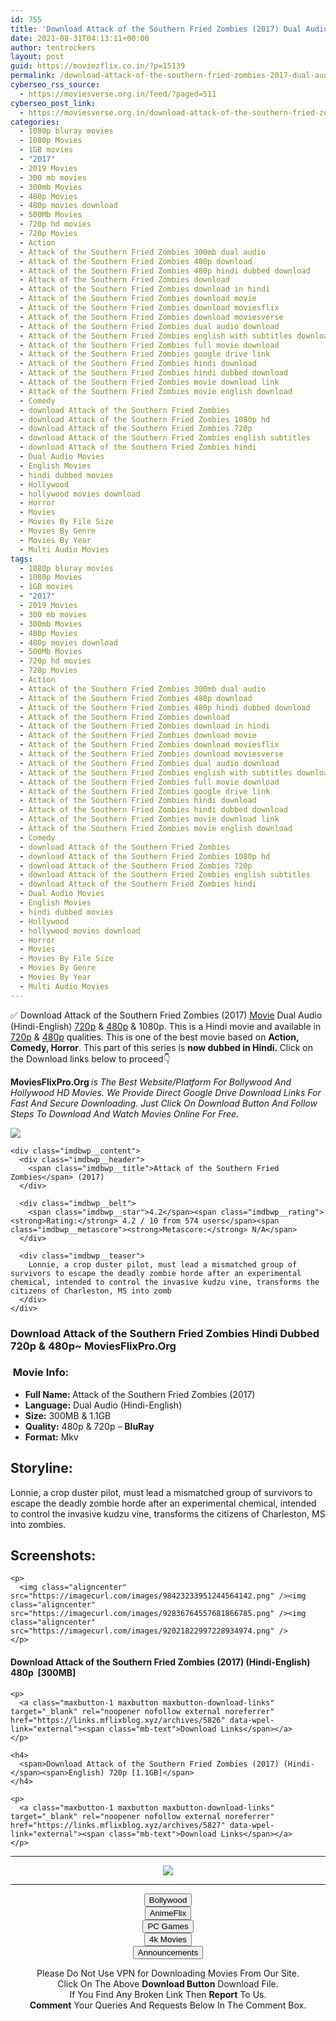 ```yaml
---
id: 755
title: 'Download Attack of the Southern Fried Zombies (2017) Dual Audio (Hindi-English) 480p [300MB] || 720p [1.1GB]'
date: 2021-08-31T04:13:11+00:00
author: tentrockers
layout: post
guid: https://moviezflix.co.in/?p=15139
permalink: /download-attack-of-the-southern-fried-zombies-2017-dual-audio-hindi-english-480p-300mb-720p-1-1gb/
cyberseo_rss_source:
  - https://moviesverse.org.in/feed/?paged=511
cyberseo_post_link:
  - https://moviesverse.org.in/download-attack-of-the-southern-fried-zombies-2017-hindi-480p-720p/
categories:
  - 1080p bluray movies
  - 1080p Movies
  - 1GB movies
  - "2017"
  - 2019 Movies
  - 300 mb movies
  - 300mb Movies
  - 480p Movies
  - 480p movies download
  - 500Mb Movies
  - 720p hd movies
  - 720p Movies
  - Action
  - Attack of the Southern Fried Zombies 300mb dual audio
  - Attack of the Southern Fried Zombies 480p download
  - Attack of the Southern Fried Zombies 480p hindi dubbed download
  - Attack of the Southern Fried Zombies download
  - Attack of the Southern Fried Zombies download in hindi
  - Attack of the Southern Fried Zombies download movie
  - Attack of the Southern Fried Zombies download moviesflix
  - Attack of the Southern Fried Zombies download moviesverse
  - Attack of the Southern Fried Zombies dual audio download
  - Attack of the Southern Fried Zombies english with subtitles download
  - Attack of the Southern Fried Zombies full movie download
  - Attack of the Southern Fried Zombies google drive link
  - Attack of the Southern Fried Zombies hindi download
  - Attack of the Southern Fried Zombies hindi dubbed download
  - Attack of the Southern Fried Zombies movie download link
  - Attack of the Southern Fried Zombies movie english download
  - Comedy
  - download Attack of the Southern Fried Zombies
  - download Attack of the Southern Fried Zombies 1080p hd
  - download Attack of the Southern Fried Zombies 720p
  - download Attack of the Southern Fried Zombies english subtitles
  - download Attack of the Southern Fried Zombies hindi
  - Dual Audio Movies
  - English Movies
  - hindi dubbed movies
  - Hollywood
  - hollywood movies download
  - Horror
  - Movies
  - Movies By File Size
  - Movies By Genre
  - Movies By Year
  - Multi Audio Movies
tags:
  - 1080p bluray movies
  - 1080p Movies
  - 1GB movies
  - "2017"
  - 2019 Movies
  - 300 mb movies
  - 300mb Movies
  - 480p Movies
  - 480p movies download
  - 500Mb Movies
  - 720p hd movies
  - 720p Movies
  - Action
  - Attack of the Southern Fried Zombies 300mb dual audio
  - Attack of the Southern Fried Zombies 480p download
  - Attack of the Southern Fried Zombies 480p hindi dubbed download
  - Attack of the Southern Fried Zombies download
  - Attack of the Southern Fried Zombies download in hindi
  - Attack of the Southern Fried Zombies download movie
  - Attack of the Southern Fried Zombies download moviesflix
  - Attack of the Southern Fried Zombies download moviesverse
  - Attack of the Southern Fried Zombies dual audio download
  - Attack of the Southern Fried Zombies english with subtitles download
  - Attack of the Southern Fried Zombies full movie download
  - Attack of the Southern Fried Zombies google drive link
  - Attack of the Southern Fried Zombies hindi download
  - Attack of the Southern Fried Zombies hindi dubbed download
  - Attack of the Southern Fried Zombies movie download link
  - Attack of the Southern Fried Zombies movie english download
  - Comedy
  - download Attack of the Southern Fried Zombies
  - download Attack of the Southern Fried Zombies 1080p hd
  - download Attack of the Southern Fried Zombies 720p
  - download Attack of the Southern Fried Zombies english subtitles
  - download Attack of the Southern Fried Zombies hindi
  - Dual Audio Movies
  - English Movies
  - hindi dubbed movies
  - Hollywood
  - hollywood movies download
  - Horror
  - Movies
  - Movies By File Size
  - Movies By Genre
  - Movies By Year
  - Multi Audio Movies
---
```

<div class="thecontent clearfix">
  <p>
    ✅ Download Attack of the Southern Fried Zombies (2017) <a href="https://moviesverse.org.in/category/movies/" data-wpel-link="internal">Movie</a> Dual Audio (Hindi-English) <a href="https://moviesverse.org.in/720p-movies/" data-wpel-link="internal">720p</a>&nbsp;&&nbsp;<a href="https://moviesverse.org.in/480p-movies/" data-wpel-link="internal">480p</a> & 1080p. This is a Hindi movie and available in <a href="https://moviesverse.org.in/720p-movies/" data-wpel-link="internal">720p</a>&nbsp;&&nbsp;<a href="https://moviesverse.org.in/480p-movies/" data-wpel-link="internal">480p</a> qualities. This is one of the best movie based on <strong>Action, Comedy, Horror</strong>. This part of this series is <strong>now dubbed in <span>Hindi.&nbsp;</span></strong><span>Click on the Download links below to proceed👇</span>
  </p>
  
  <p>
    <strong><span>MoviesFlixPro.Org&nbsp;</span></strong><em>is The Best Website/Platform For Bollywood And Hollywood HD Movies. We Provide Direct Google Drive Download Links For Fast And Secure Downloading. Just Click On Download Button And Follow Steps To&nbsp;Download And Watch Movies Online For Free.</em>
  </p>
  
  <div class="imdbwp imdbwp--movie dark">
    <div class="imdbwp__thumb">
      <a class="imdbwp__link" target="_blank" title="Attack of the Southern Fried Zombies" href="https://www.imdb.com/title/tt5594444/" rel="nofollow external noopener noreferrer" data-wpel-link="external"><img class="imdbwp__img" src="https://m.media-amazon.com/images/M/MV5BMTA1MDM5OTQ5NjZeQTJeQWpwZ15BbWU4MDg3NzEwODQz._V1_SX300.jpg" /></a>
    </div>
    
    <div class="imdbwp__content">
      <div class="imdbwp__header">
        <span class="imdbwp__title">Attack of the Southern Fried Zombies</span> (2017)
      </div>
      
      <div class="imdbwp__belt">
        <span class="imdbwp__star">4.2</span><span class="imdbwp__rating"><strong>Rating:</strong> 4.2 / 10 from 574 users</span><span class="imdbwp__metascore"><strong>Metascore:</strong> N/A</span>
      </div>
      
      <div class="imdbwp__teaser">
        Lonnie, a crop duster pilot, must lead a mismatched group of survivors to escape the deadly zombie horde after an experimental chemical, intended to control the invasive kudzu vine, transforms the citizens of Charleston, MS into zomb
      </div>
    </div>
  </div>
  
  <h3>
    <span>Download Attack of the Southern Fried Zombies Hindi Dubbed 720p & 480p~ MoviesFlixPro.Org</span>
  </h3>
  
  <h3>
    <span>&nbsp;Movie Info:&nbsp;</span>
  </h3>
  
  <ul>
    <li>
      <strong>Full Name: </strong>Attack of the Southern Fried Zombies (2017)
    </li>
    <li>
      <strong>Language:</strong> Dual Audio (Hindi-English)
    </li>
    <li>
      <strong>Size:</strong> 300MB & 1.1GB
    </li>
    <li>
      <strong>Quality:</strong> 480p & 720p – <span><strong>BluRay</strong></span>
    </li>
    <li>
      <strong>Format:</strong>&nbsp;Mkv
    </li>
  </ul>
  
  <h2>
    <span>Storyline:</span>
  </h2>
  
  <p>
    Lonnie, a crop duster pilot, must lead a mismatched group of survivors to escape the deadly zombie horde after an experimental chemical, intended to control the invasive kudzu vine, transforms the citizens of Charleston, MS into zombies.
  </p>
  
  <div class="summary_text">
    <h2>
      <span>Screenshots:</span>
    </h2>
    
    <p>
      <img class="aligncenter" src="https://imagecurl.com/images/98423233951244564142.png" /><img class="aligncenter" src="https://imagecurl.com/images/92836764557681866785.png" /><img class="aligncenter" src="https://imagecurl.com/images/92021822997228934974.png" />
    </p>
  </div>
  
  <div class="inline canwrap">
    <h4>
      <span>Download Attack of the Southern Fried Zombies (2017) (Hindi-English) </span><span>480p&nbsp; [300MB]</span>
    </h4>
    
    <p>
      <a class="maxbutton-1 maxbutton maxbutton-download-links" target="_blank" rel="noopener nofollow external noreferrer" href="https://links.mflixblog.xyz/archives/5826" data-wpel-link="external"><span class="mb-text">Download Links</span></a>
    </p>
    
    <h4>
      <span>Download Attack of the Southern Fried Zombies (2017) (Hindi-</span><span>English) 720p [1.1GB]</span>
    </h4>
    
    <p>
      <a class="maxbutton-1 maxbutton maxbutton-download-links" target="_blank" rel="noopener nofollow external noreferrer" href="https://links.mflixblog.xyz/archives/5827" data-wpel-link="external"><span class="mb-text">Download Links</span></a>
    </p>
  </div>
</div>

<center>
  </p> 
  
  <hr />
  
  <p>
    <a href="http://gdrivepro.xyz/join.php" data-wpel-link="external" target="_blank" rel="nofollow external noopener noreferrer"><img src="https://i.imgur.com/FhMdWdW.png" /></a>
  </p>
  
  <hr />
  
  <p>
    <a href="https://dogemovies.xyz" target="_blank" data-wpel-link="external" rel="nofollow external noopener noreferrer"><button class="button button5">Bollywood</button></a><br /> <a href="https://animeflix.in" target="_blank" data-wpel-link="external" rel="nofollow external noopener noreferrer"><button class="button button5">AnimeFlix</button></a><br /> <a href="https://gamesflix.net/" target="_blank" data-wpel-link="external" rel="nofollow external noopener noreferrer"><button class="button button5">PC Games</button></a><br /> <a href="https://uhdmovies.in" target="_blank" data-wpel-link="external" rel="nofollow external noopener noreferrer"><button class="button button5">4k Movies</button></a><br /> <a href="https://moviesverse.org.in/announcements/" target="_blank" data-wpel-link="internal" rel="noopener"><button class="button button5">Announcements</button></a>
  </p>
  
  <div class="alert alert-danger">
    Please Do Not Use VPN for Downloading Movies From Our Site.
  </div>
  
  <div class="alert alert-success">
    Click On The Above <strong>Download Button</strong> Download File.
  </div>
  
  <div class="alert alert-warning">
    If You Find Any Broken Link Then <strong>Report</strong> To Us.
  </div>
  
  <div class="alert alert-info">
    <strong>Comment</strong> Your Queries And Requests Below In The Comment Box.
  </div>
  
  <p>
    </center>
  </p>